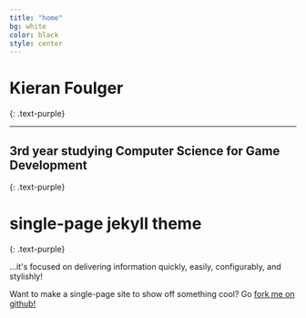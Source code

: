 ```yaml
---
title: "home"
bg: white
color: black
style: center
---
```


# Kieran Foulger
{: .text-purple}

-------------------------

## 3rd year studying Computer Science for Game Development
{: .text-purple}

# single-page jekyll theme
{: .text-purple}


…it's focused on delivering information quickly, easily, configurably, and stylishly!

Want to make a single-page site to show off something cool? Go [fork me on github!](https://github.com/t413/SinglePaged)

